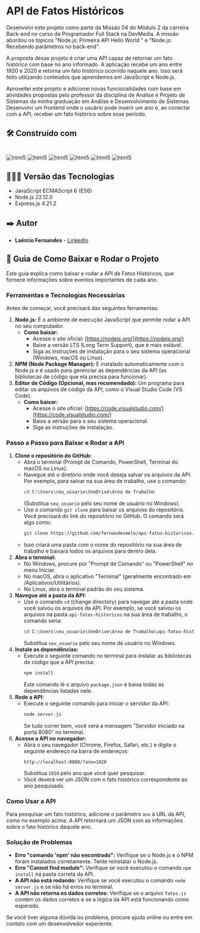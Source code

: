 # API de Fatos Históricos 
Desenvolvi este projeto como parte da Missão 04 do Módulo 2 da carreira Back-end no curso de Programador Full Stack na DevMedia. A missão abordou os tópicos "Node.js: Primeira API Hello World
" e "Node.js: Recebendo parâmetros no back-end".

A proposta desse projeto é criar uma API capaz de retornar um fato histórico com base no ano informado. A aplicação recebe um ano entre 1920 e 2020 e retorna um fato histórico ocorrido naquele ano. Isso será feito utilizando conteúdos que aprendemos em JavaScript e Node.js.

Aproveitei este projeto e adicionei novas funcionalidades com base em atividades propostas pelo professor da disciplina de Análise e Projeto de Sistemas da minha graduação em Análise e Desenvolvimento de Sistemas. Desenvolvi um frontend onde o usuário pode inserir um ano e, ao conectar com a API, receber um fato histórico sobre esse período.

## 🛠️ Construído com

<div style="display: inline-block"><br/>
  <img align="center" alt="html5" src="https://img.shields.io/badge/JavaScript-F7DF1E?style=for-the-badge&logo=javascript&logoColor=black" />
  <img align="center" alt="html5" src="https://img.shields.io/badge/Node.js-43853D?style=for-the-badge&logo=node.js&logoColor=white" /> 
  <img align="center" alt="html5" src="https://img.shields.io/badge/Express.js-404D59?style=for-the-badge" /> 
  <img align="center" alt="html5" src="https://img.shields.io/badge/HTML5-E34F26?style=for-the-badge&logo=html5&logoColor=white" /> 
  <img align="center" alt="html5" src="https://img.shields.io/badge/CSS3-1572B6?style=for-the-badge&logo=css3&logoColor=white" />
  <img align="center" alt="html5" src="https://img.shields.io/badge/Tailwind_CSS-38B2AC?style=for-the-badge&logo=tailwind-css&logoColor=white" />
</div><br/>

## 👨🏽‍💻 Versão das Tecnologias

* JavaScript ECMAScript 6 (ES6)
* Node.js 22.12.0
* Express.js 4.21.2

## ✒️ Autor

* **Laércio Fernandes** - [LinkedIn](https://www.linkedin.com/in/laercio-fernandes/)

## 🚀 Guia de Como Baixar e Rodar o Projeto

Este guia explica como baixar e rodar a API de Fatos Históricos, que fornece informações sobre eventos importantes de cada ano.

### Ferramentas e Tecnologias Necessárias

Antes de começar, você precisará das seguintes ferramentas:

1.  **Node.js:** É o ambiente de execução JavaScript que permite rodar a API no seu computador.
    *   **Como baixar:**
        *   Acesse o site oficial: [https://nodejs.org/](https://nodejs.org/)
        *   Baixe a versão LTS (Long Term Support), que é mais estável.
        *   Siga as instruções de instalação para o seu sistema operacional (Windows, macOS ou Linux).
2.  **NPM (Node Package Manager):** É instalado automaticamente com o Node.js e é usado para gerenciar as dependências da API (as bibliotecas de código que ela precisa para funcionar).
3.  **Editor de Código (Opcional, mas recomendado):** Um programa para editar os arquivos de código da API, como o Visual Studio Code (VS Code).
    *   **Como baixar:**
        *   Acesse o site oficial: [https://code.visualstudio.com/](https://code.visualstudio.com/)
        *   Baixe a versão para o seu sistema operacional.
        *   Siga as instruções de instalação.

### Passo a Passo para Baixar e Rodar a API

1.  **Clone o repositório do GitHub:**
    *   Abra o terminal (Prompt de Comando, PowerShell, Terminal do macOS ou Linux).
    *   Navegue até o diretório onde você deseja salvar os arquivos da API. Por exemplo, para salvar na sua área de trabalho, use o comando:
        ```sh
        cd C:\Users\seu_usuario\OneDrive\Área de Trabalho
        ```
        (Substitua `seu_usuario` pelo seu nome de usuário no Windows).
    *   Use o comando `git clone` para baixar os arquivos do repositório. Você precisará do link do repositório no GitHub. O comando será algo como:
        ```sh
        git clone https://github.com/fernandesmelo/api-fatos-historicos.git
        ```
    *   Isso criará uma pasta com o nome do repositório na sua área de trabalho e baixará todos os arquivos para dentro dela.
2.  **Abra o terminal:**
    *   No Windows, procure por "Prompt de Comando" ou "PowerShell" no menu Iniciar.
    *   No macOS, abra o aplicativo "Terminal" (geralmente encontrado em /Aplicativos/Utilitários).
    *   No Linux, abra o terminal padrão do seu sistema.
3.  **Navegue até a pasta da API:**
    *   Use o comando `cd` (change directory) para navegar até a pasta onde você salvou os arquivos da API. Por exemplo, se você salvou os arquivos na pasta `api-fatos-historicos` na sua área de trabalho, o comando seria:
        ```sh
        cd C:\Users\seu_usuario\OneDrive\Área de Trabalho\api-fatos-historicos
        ```
        Substitua `seu_usuario` pelo seu nome de usuário no Windows.
4.  **Instale as dependências:**
    *   Execute o seguinte comando no terminal para instalar as bibliotecas de código que a API precisa:
        ```sh
        npm install
        ```
        Este comando lê o arquivo `package.json` e baixa todas as dependências listadas nele.
5.  **Rode a API:**
    *   Execute o seguinte comando para iniciar o servidor da API:
        ```sh
        node server.js
        ```
        Se tudo correr bem, você verá a mensagem "Servidor iniciado na porta 8080" no terminal.
6.  **Acesse a API no navegador:**
    *   Abra o seu navegador (Chrome, Firefox, Safari, etc.) e digite o seguinte endereço na barra de endereços:
        ```
        http://localhost:8080/?ano=1920
        ```
        Substitua `1920` pelo ano que você quer pesquisar.
    *   Você deverá ver um JSON com o fato histórico correspondente ao ano pesquisado.

### Como Usar a API

Para pesquisar um fato histórico, adicione o parâmetro `ano` à URL da API, como no exemplo acima. A API retornará um JSON com as informações sobre o fato histórico daquele ano.

### Solução de Problemas

*   **Erro "comando 'npm' não encontrado":** Verifique se o Node.js e o NPM foram instalados corretamente. Tente reinstalar o Node.js.
*   **Erro "Cannot find module":** Verifique se você executou o comando `npm install` na pasta correta da API.
*   **A API não está rodando:** Verifique se você executou o comando `node server.js` e se não há erros no terminal.
*   **A API não retorna os dados corretos:** Verifique se o arquivo `fatos.js` contém os dados corretos e se a lógica da API está funcionando como esperado.

Se você tiver alguma dúvida ou problema, procure ajuda online ou entre em contato com um desenvolvedor experiente.
